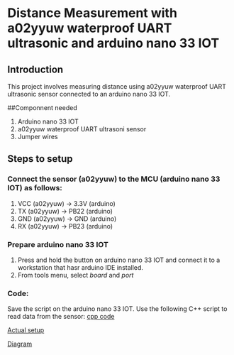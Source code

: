 # Distance Measurement with a02yyuw waterproof UART ultrasonic and arduino nano 33 IOT

## Introduction
This project involves measuring distance using a02yyuw waterproof UART ultrasonic sensor connected to an arduino nano 33 IOT.

##Componnent needed
1. Arduino nano 33 IOT
2. a02yyuw waterproof UART ultrasoni sensor
3. Jumper wires

## Steps to setup

### Connect the sensor (a02yyuw) to the MCU (arduino nano 33 IOT) as follows:
1. VCC (a02yyuw) → 3.3V (arduino)
2. TX (a02yyuw) → PB22 (arduino)
3. GND (a02yyuw) → GND (arduino)
4. RX (a02yyuw) → PB23 (arduino)

### Prepare arduino nano 33 IOT
1. Press and hold the button on arduino nano 33 IOT and connect it to a workstation that hasr arduino IDE installed.
2. From tools menu, select *board* and *port*

### Code:
Save the script on the arduino nano 33 IOT. Use the following C++ script to read data from the sensor: [cpp code](https://github.com/mrsoheilnezakat/Sensors/blob/main_branch/a02yyuw%20UART/measurment.cpp)



[Actual setup](https://github.com/mrsoheilnezakat/Sensors/blob/main_branch/DHT22%20(AM2302)%20Module/Images/actual%20setup.jpg)

[Diagram](https://github.com/mrsoheilnezakat/Sensors/blob/main_branch/DHT22%20(AM2302)%20Module/Images/diagram.png)
